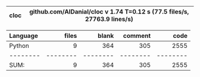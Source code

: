 cloc|github.com/AlDanial/cloc v 1.74  T=0.12 s (77.5 files/s, 27763.9 lines/s)
--- | ---

Language|files|blank|comment|code
:-------|-------:|-------:|-------:|-------:
Python|9|364|305|2555
--------|--------|--------|--------|--------
SUM:|9|364|305|2555
